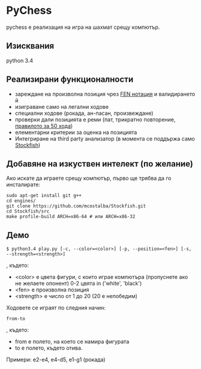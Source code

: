 # PyChess
pychess е реализация на игра на шахмат срещу компютър.

## Изисквания

python 3.4

## Реализирани функционалности

* зареждане на произволна позиция чрез [FEN нотация](http://en.wikipedia.org/wiki/Forsyth%E2%80%93Edwards_Notation) и валидирането й
* изиграване само на легални ходове
* специални ходове (рокада, ан-пасан, произвеждане)
* проверки дали позицията е реми (пат, трикратно повторение, [правилото за 50 хода](http://en.wikipedia.org/wiki/Fifty-move_rule))
* елементарни критерии за оценка на позицията
* Интегриране на third party анализатор (в момента се поддържа само [Stockfish](https://github.com/mcostalba/Stockfish))

## Добавяне на изкуствен интелект (по желание)

Ако искате да играете срещу компютър, първо ще трябва да го инсталирате:

```
sudo apt-get install git g++
cd engines/
git clone https://github.com/mcostalba/Stockfish.git
cd Stockfish/src
make profile-build ARCH=x86-64 # или ARCH=x86-32
```

## Демо

```
$ python3.4 play.py [-c, --color=<color>] [-p, --position=<fen>] [-s, --strength=<strength>]
```

, където:

* &lt;color&gt; е цвета фигури, с които играе компютъра (пропуснете ако не желаете опонент) 0-2 цвята in ('white', 'black')
* &lt;fen&gt; е произволна позиция
* &lt;strength&gt; е число от 1 до 20 (20 е непобедим)

Ходовете се играят по следния начин:

```
from-to
```

, където:

* from е полето, на което се намира фигурата
* to е полето, където отива.

Примери: e2-e4, e4-d5, e1-g1 (рокада)
